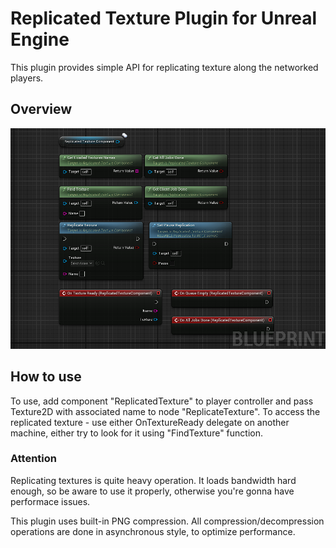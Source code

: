 # Replicated Texture Plugin for Unreal Engine
This plugin provides simple API for replicating texture along the networked players.

## Overview
![blueprint overview](/Resources/View.png)

## How to use
To use, add component "ReplicatedTexture" to player controller and pass Texture2D with associated name to node "ReplicateTexture". To access the replicated texture - use either OnTextureReady delegate on another machine, either try to look for it using "FindTexture" function.

### Attention
Replicating textures is quite heavy operation. It loads bandwidth hard enough, so be aware to use it properly, otherwise you're gonna have performace issues.

This plugin uses built-in PNG compression. All compression/decompression operations are done in asynchronous style, to optimize performance.
